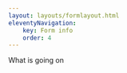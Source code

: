 ```yaml
---
layout: layouts/formlayout.html
eleventyNavigation:
	key: Form info
	order: 4
---
```



What is going on
